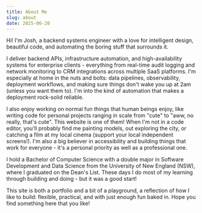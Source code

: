 ```yaml
---
title: About Me
slug: about
date: 2025-06-20
---
```


Hi! I'm Josh, a backend systems engineer with a love for intelligent design, beautiful code, and automating the boring stuff that surrounds it.

I deliver backend APIs, infrastructure automation, and high-availability systems for enterprise clients - everything from real-time audit logging and network monitoring to CRM integrations across multiple SaaS platforms. I'm especially at home in the nuts and bolts: data pipelines, observability, deployment workflows, and making sure things don't wake you up at 2am (unless you want them to). I'm into the kind of automation that makes a deployment rock-solid reliable.

I also enjoy working on normal fun things that human beings enjoy, like writing code for personal projects ranging in scale from "cute" to "aww, no really, that's cute". This website is one of them! When I'm not in a code editor, you'll probably find me painting models, out exploring the city, or catching a film at my local cinema (support your local independent screens!). I'm also a big believer in accessibility and building things that work for everyone - it's a personal priority as well as a professional one.

I hold a Bachelor of Computer Science with a double major in Software Development and Data Science from the University of New England (NSW), where I graduated on the Dean's List. These days I do most of my learning through building and doing - but it was a good start!

This site is both a portfolio and a bit of a playground, a reflection of how I like to build: flexible, practical, and with just enough fun baked in. Hope you find something here that you like!
